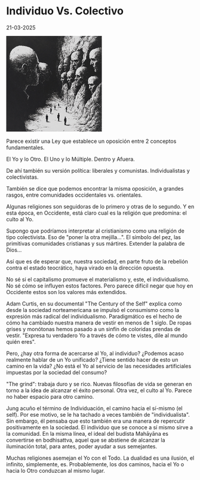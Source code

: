 # Individuo Vs. Colectivo

<p class="date">21-03-2025</p>

<img src="/img/individuo-vs-colectivo.webp" class="article-img" />

Parece existir una Ley que establece un oposición entre 2 conceptos fundamentales.

El Yo y lo Otro. El Uno y lo Múltiple. Dentro y Afuera.

De ahí también su versión política: liberales y comunistas. Individualistas y colectivistas.

También se dice que podemos encontrar la misma oposición, a grandes rasgos, entre comunidades occidentales vs. orientales.

Algunas religiones son seguidoras de lo primero y otras de lo segundo.
Y en esta época, en Occidente, está claro cual es la religión que predomina: el culto al Yo.

Supongo que podríamos interpretar al cristianismo como una religión de tipo colectivista. Eso de "poner la otra mejilla...".
El símbolo del pez, las primitivas comunidades cristianas y sus mártires. Extender la palabra de Dios...

Así que es de esperar que, nuestra sociedad, en parte fruto de la rebelión contra el estado teocrático, haya virado en la dirección opuesta.

No sé si el capitalismo promueve el materialismo y, este, el individualismo. No sé cómo se influyen estos factores. Pero parece difícil negar que hoy en Occidente estos son los valores más extendidos.

Adam Curtis, en su documental "The Century of the Self" explica como desde la sociedad norteamericana se impulsó el consumismo como la expresión más radical del individualismo. Paradigmático es el hecho de cómo ha cambiado nuestra manera de vestir en menos de 1 siglo. De ropas grises y monótonas hemos pasado a un sinfín de coloridas prendas de vestir. "Expresa tu verdadero Yo a través de cómo te vistes, dile al mundo quién eres".

Pero, ¿hay otra forma de acercarse al Yo, al individuo? ¿Podemos acaso realmente hablar de un Yo unificado? ¿Tiene sentido hacer de esto un camino en la vida? ¿No está el Yo al servicio de las necesidades artificiales impuestas por la sociedad del consumo?

"The grind": trabaja duro y se rico. Nuevas filosofías de vida se generan en torno a la idea de alcanzar el éxito personal. Otra vez, el culto al Yo. Parece no haber espacio para otro camino.

Jung acuño el término de Individuación, el camino hacia el sí-mismo (el self). Por ese motivo, se le ha tachado a veces también de "individualista". Sin embargo, él pensaba que esto también era una manera de repercutir positivamente en la sociedad. El individuo que se conoce a sí mismo sirve a la comunidad. En la misma línea, el ideal del budista Mahāyāna es convertirse en bodhisattva, aquel que se abstiene de alcanzar la iluminación total, para antes, poder ayudar a sus semejantes.

Muchas religiones asemejan el Yo con el Todo. La dualidad es una ilusión, el infinito, simplemente, es. Probablemente, los dos caminos, hacia el Yo o hacia lo Otro conduzcan al mismo lugar.
